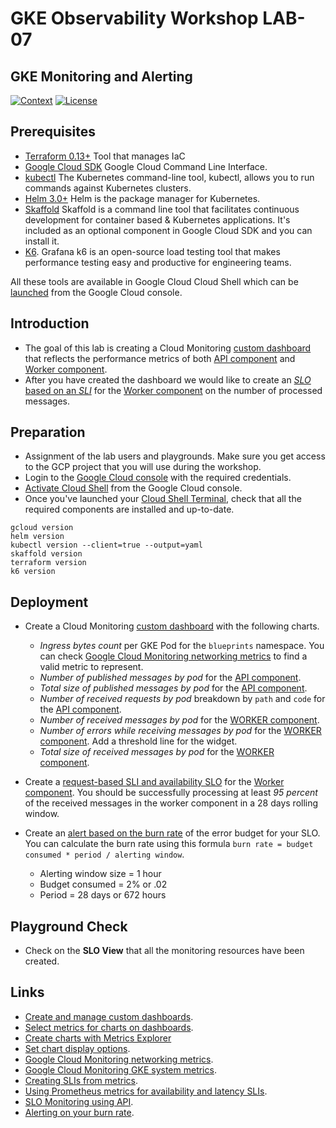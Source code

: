 # GKE Observability Workshop LAB-07

## GKE Monitoring and Alerting

[![Context](https://img.shields.io/badge/GKE%20Observability%20Workshop-07-blue.svg)](#)
[![License](https://img.shields.io/badge/License-Apache%202.0-blue.svg)](https://opensource.org/licenses/Apache-2.0)

## Prerequisites

* [Terraform 0.13+](https://developer.hashicorp.com/terraform/downloads) Tool that manages IaC 
* [Google Cloud SDK](https://cloud.google.com/sdk/docs/install) Google Cloud Command Line Interface.
* [kubectl](https://kubernetes.io/docs/tasks/tools/install-kubectl-linux/) The Kubernetes command-line tool, kubectl, allows you to run commands against Kubernetes clusters.
* [Helm 3.0+](https://helm.sh/docs/) Helm is the package manager for Kubernetes.
* [Skaffold](https://skaffold.dev/) Skaffold is a command line tool that facilitates continuous development for container based & Kubernetes applications. It's included as an optional component in Google Cloud SDK and you can install it.
* [K6](https://k6.io/docs/). Grafana k6 is an open-source load testing tool that makes performance testing easy and productive for engineering teams. 

All these tools are available in Google Cloud Cloud Shell which can be [launched](https://cloud.google.com/shell/docs/launching-cloud-shell) from the Google Cloud console.


## Introduction
* The goal of this lab is creating a Cloud Monitoring [custom dashboard]() that reflects the performance metrics of both [API component](../lab-01/app/api/k8s/deployment.yaml) and [Worker component](../lab-01/app/worker/k8s/deployment.yaml).
* After you have created the dashboard we would like to create an [*SLO* based on an *SLI*](https://sre.google/sre-book/service-level-objectives/) for the [Worker component](../lab-01/app/worker/k8s/deployment.yaml) on the number of processed messages.

## Preparation

* Assignment of the lab users and playgrounds. Make sure you get access to the GCP project that you will use during the workshop.
* Login to the [Google Cloud console](https://console.cloud.google.com) with the required credentials.
* [Activate Cloud Shell](https://cloud.google.com/shell/docs/launching-cloud-shell) from the Google Cloud console.
* Once you've launched your [Cloud Shell Terminal](https://cloud.google.com/shell/docs/use-cloud-shell-terminal), check that all the required components are installed and up-to-date.
```
gcloud version
helm version
kubectl version --client=true --output=yaml
skaffold version
terraform version
k6 version
```

## Deployment

* Create a Cloud Monitoring [custom dashboard](https://cloud.google.com/monitoring/charts/dashboards) with the following charts.
    * *Ingress bytes count* per GKE Pod for the `blueprints` namespace. You can check [Google Cloud Monitoring networking metrics](https://cloud.google.com/monitoring/api/metrics_gcp#gcp-networking) to find a valid metric to represent.
    * *Number of published messages by pod* for the [API component](../lab-01/app/api/metrics/main.go).
    * *Total size of published messages by pod* for the [API component](../lab-01/app/api/metrics/main.go).
    * *Number of received requests by pod* breakdown by `path` and `code` for the [API component](../lab-01/app/api/metrics/main.go).
    * *Number of received messages by pod* for the [WORKER component](../lab-01/app/worker/metrics/main.go).
    * *Number of errors while receiving messages by pod* for the [WORKER component](../lab-01/app/worker/metrics/main.go). Add a threshold line for the widget.
    * *Total size of received messages by pod* for the [WORKER component](../lab-01/app/worker/metrics/main.go).

* Create a [request-based SLI and availability SLO](https://cloud.google.com/stackdriver/docs/solutions/slo-monitoring) for the [Worker component](../lab-01/app/worker/k8s/deployment.yaml). You should be successfully processing at least *95 percent* of the received messages in the worker component in a 28 days rolling window. 

* Create an [alert based on the burn rate](https://cloud.google.com/stackdriver/docs/solutions/slo-monitoring/alerting-on-budget-burn-rate) of the error budget for your SLO.
You can calculate the burn rate using this formula `burn rate = budget consumed * period / alerting window`.
    * Alerting window size = 1 hour
    * Budget consumed = 2% or .02
    * Period = 28 days or 672 hours

## Playground Check
* Check on the **SLO View** that all the monitoring resources have been created.

## Links

- [Create and manage custom dashboards](https://cloud.google.com/monitoring/charts/dashboards).
- [Select metrics for charts on dashboards](https://cloud.google.com/monitoring/charts/selecting-aggregating-metrics).
- [Create charts with Metrics Explorer](https://cloud.google.com/monitoring/charts/metrics-explorer)
- [Set chart display options](https://cloud.google.com/monitoring/charts/chart-view-options#threshold-option).
- [Google Cloud Monitoring networking metrics](https://cloud.google.com/monitoring/api/metrics_gcp#gcp-networking).
- [Google Cloud Monitoring GKE system metrics](https://cloud.google.com/monitoring/api/metrics_kubernetes).
- [Creating SLIs from metrics](https://cloud.google.com/stackdriver/docs/solutions/slo-monitoring/sli-metrics/overview).
- [Using Prometheus metrics for availability and latency SLIs](https://cloud.google.com/stackdriver/docs/solutions/slo-monitoring/sli-metrics/prometheus).
- [SLO Monitoring using API](https://cloud.google.com/stackdriver/docs/solutions/slo-monitoring/api/using-api).
- [Alerting on your burn rate](https://cloud.google.com/stackdriver/docs/solutions/slo-monitoring/alerting-on-budget-burn-rate).

